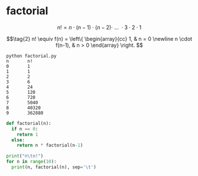 # factorial
$$\tag{1}
n! = n \cdot (n-1) \cdot (n-2) \cdot \ . . . \ \cdot 3 \cdot 2 \cdot 1
$$

$$\tag{2}
n! \equiv f(n) = \left\{
\begin{array}{cc}
1, & n = 0 \newline
n \cdot f(n-1), & n > 0
\end{array}
\right.
$$


```shell
python factorial.py
n       n!
0       1
1       1
2       2
3       6
4       24
5       120
6       720
7       5040
8       40320
9       362880
```


```python
def factorial(n):
  if n == 0:
    return 1
  else:
    return n * factorial(n-1)

print("n\tn!")
for n in range(10):
  print(n, factorial(n), sep='\t')

```

